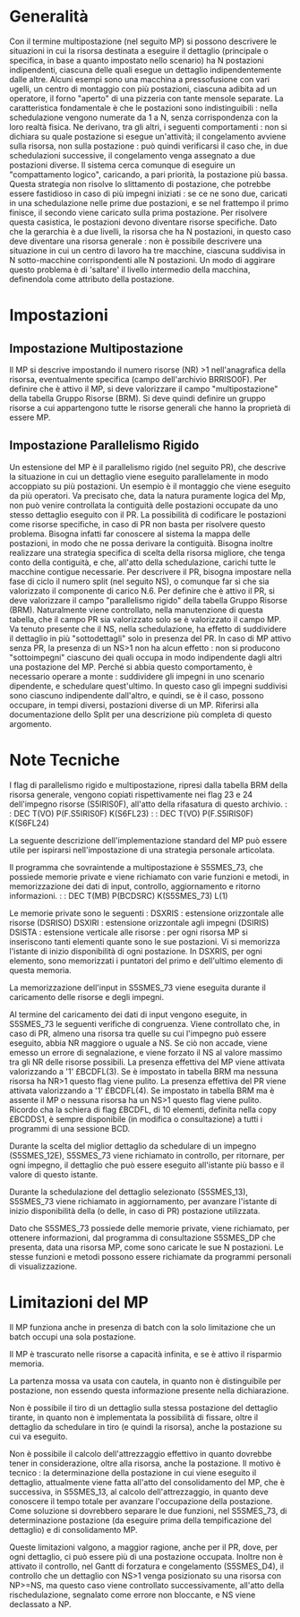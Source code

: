 
# Generalità

Con il termine multipostazione (nel seguito MP) si possono descrivere le situazioni in cui la risorsa destinata a eseguire il dettaglio (principale o specifica, in base a quanto impostato nello scenario) ha N postazioni indipendenti, ciascuna delle quali esegue un dettaglio indipendentemente dalle altre.
Alcuni esempi sono una macchina a pressofusione con vari ugelli, un centro di montaggio con più postazioni, ciascuna adibita ad un operatore, il forno "aperto" di una pizzeria con tante mensole separate.
La caratteristica fondamentale è che le postazioni sono indistinguibili :  nella schedulazione vengono numerate da 1 a N, senza corrispondenza con la loro realtà fisica.
Ne derivano, tra gli altri, i seguenti comportamenti :  non si dichiara su quale postazione si esegue un'attività; il congelamento avviene sulla risorsa, non sulla postazione :  può quindi verificarsi il caso che, in due schedulazioni successive, il congelamento venga assegnato a due postazioni diverse.
Il sistema cerca comunque di eseguire un "compattamento logico", caricando, a pari priorità, la postazione più bassa. Questa strategia non risolve lo slittamento di postazione, che potrebbe essere fastidioso in caso di più impegni iniziati :  se ce ne sono due, caricati in una schedulazione nelle prime due postazioni, e se nel frattempo il primo finisce, il secondo viene caricato sulla prima postazione.
Per risolvere questa casistica, le postazioni devono diventare risorse specifiche. Dato che la gerarchia è a due livelli, la risorsa che ha N postazioni, in questo caso deve diventare una risorsa generale :  non è possibile descrivere una situazione in cui un centro di lavoro ha tre macchine, ciascuna suddivisa in N sotto-macchine corrispondenti alle N postazioni. Un modo di aggirare questo problema è di 'saltare' il livello intermedio della macchina, definendola come attributo della postazione.


# Impostazioni
## Impostazione Multipostazione
Il MP si descrive impostando il numero risorse (NR) >1 nell'anagrafica della risorsa, eventualmente specifica (campo dell'archivio BRRISO0F).
Per definire che è attivo il MP, si deve valorizzare il campo "multipostazione" della tabella Gruppo Risorse (BRM).
Si deve quindi definire un gruppo risorse a cui appartengono tutte le risorse generali che hanno la proprietà di essere MP.

## Impostazione Parallelismo Rigido
Un estensione del MP è il parallelismo rigido (nel seguito PR), che descrive la situazione in cui un dettaglio viene eseguito parallelamente in modo accoppiato su più postazioni. Un esempio è il montaggio che viene eseguito da più operatori. Va precisato che, data la natura puramente logica del Mp, non può venire controllata la contiguità delle postazioni occupate da uno stesso dettaglio eseguito con il PR.
La possibilità di codificare le postazioni come risorse specifiche, in caso di PR non basta per risolvere questo problema. Bisogna infatti far conoscere al sistema la mappa delle postazioni, in modo che ne possa derivare la contiguità. Bisogna inoltre realizzare una strategia specifica di scelta della risorsa migliore, che tenga conto della contiguità, e che, all'atto della schedulazione, carichi tutte le macchine contigue necessarie.
Per descrivere il PR, bisogna impostare nella fase di ciclo il numero split (nel seguito NS), o comunque far sì che sia valorizzato il componente di carico N.6.
Per definire che è attivo il PR, si deve valorizzare il campo "parallelismo rigido" della tabella Gruppo Risorse (BRM). Naturalmente viene controllato, nella manutenzione di questa tabella, che il campo PR sia valorizzato solo se è valorizzato il campo MP.
Va tenuto presente che il NS, nella schedulazione, ha effetto di suddividere il dettaglio in più "sottodettagli" solo in presenza del PR. In caso di MP attivo senza PR, la presenza di un NS>1 non ha alcun effetto :  non si producono "sottoimpegni" ciascuno dei quali occupa in modo indipendente dagli altri una postazione del MP.
Perché si abbia questo comportamento, è necessario operare a monte :  suddividere gli impegni in uno scenario dipendente, e schedulare quest'ultimo. In questo caso gli impegni suddivisi sono ciascuno indipendente dall'altro, e quindi, se è il caso, possono occupare, in tempi diversi, postazioni diverse di un MP.
Riferirsi alla documentazione dello Split per una descrizione più completa di questo argomento.

# Note Tecniche

I flag di parallelismo rigido e multipostazione, ripresi dalla tabella BRM della risorsa generale, vengono copiati rispettivamente nei flag 23 e 24 dell'impegno risorse (S5IRIS0F), all'atto della rifasatura di questo archivio.
 :  : DEC T(VO) P(F.S5IRIS0F) K(S6FL23)
 :  : DEC T(VO) P(F.S5IRIS0F) K(S6FL24)


La seguente descrizione dell'implementazione standard del MP può essere utile per ispirarsi nell'impostazione di una strategia personale articolata.

Il programma che sovraintende a multipostazione è S5SMES_73, che possiede memorie private e viene richiamato con varie funzioni e metodi, in memorizzazione dei dati di input, controllo, aggiornamento e ritorno informazioni.
 :  : DEC T(MB) P(BCDSRC) K(S5SMES_73) L(1)


Le memorie private sono le seguenti : 
DSXRIS :  estensione orizzontale alle risorse (DSRISO)
DSXIRI :  estensione orizzontale agli impegni (DSIRIS)
DSISTA :  estensione verticale alle risorse :  per ogni risorsa MP si inseriscono tanti elementi quante sono le sue postazioni. Vi si memorizza l'istante di inizio disponibilità di ogni postazione. In DSXRIS, per ogni elemento, sono memorizzati i puntatori del primo e dell'ultimo elemento di questa memoria.

La memorizzazione dell'input in S5SMES_73 viene eseguita durante il caricamento delle risorse e degli impegni.

Al termine del caricamento dei dati di input vengono eseguite, in S5SMES_73 le seguenti verifiche di congruenza.
Viene controllato che, in caso di PR, almeno una risorsa tra quelle su cui l'impegno può essere eseguito, abbia NR maggiore o uguale a NS. Se ciò non accade, viene emesso un errore di segnalazione, e viene forzato il NS al valore massimo tra gli NR delle risorse possibili.
La presenza effettiva del MP viene attivata valorizzando a '1' £BCDFL(3). Se è impostato in tabella BRM ma nessuna risorsa ha NR>1 questo flag viene pulito.
La presenza effettiva del PR viene attivata valorizzando a '1' £BCDFL(4). Se impostato in tabella BRM ma è assente il MP o nessuna risorsa ha un NS>1 questo flag viene pulito.
Ricordo cha la schiera di flag £BCDFL, di 10 elementi, definita nella copy £BCDDS1, è sempre disponibile (in modifica o consultazione) a tutti i programmi di una sessione BCD.

Durante la scelta del miglior dettaglio da schedulare di un impegno (S5SMES_12E), S5SMES_73 viene richiamato in controllo, per ritornare, per ogni impegno, il dettaglio che può essere eseguito all'istante più basso e il valore di questo istante.

Durante la schedulazione del dettaglio selezionato (S5SMES_13), S5SMES_73 viene richiamato in aggiornamento, per avanzare l'istante di inizio disponibilità della (o delle, in caso di PR) postazione utilizzata.

Dato che S5SMES_73 possiede delle memorie private, viene richiamato, per ottenere informazioni, dal programma di consultazione S5SMES_DP che presenta, data una risorsa MP, come sono caricate le sue N postazioni. Le stesse funzioni e metodi possono essere richiamate da programmi personali di visualizzazione.


# Limitazioni del MP

Il MP funziona anche in presenza di batch con la solo limitazione che un batch occupi una sola postazione.

Il MP è trascurato nelle risorse a capacità infinita, e se è attivo il risparmio memoria.

La partenza mossa va usata con cautela, in quanto non è distinguibile per postazione, non essendo questa informazione presente nella dichiarazione.

Non è possibile il tiro di un dettaglio sulla stessa postazione del dettaglio tirante, in quanto non è implementata la possibilità di fissare, oltre il dettaglio da schedulare in tiro (e quindi la risorsa), anche la postazione su cui va eseguito.

Non è possibile il calcolo dell'attrezzaggio effettivo in quanto dovrebbe tener in considerazione, oltre alla risorsa, anche la postazione. Il motivo è tecnico :  la determinazione della postazione in cui viene eseguito il dettaglio, attualmente viene fatta all'atto del consolidamento del MP, che è successiva, in S5SMES_13, al calcolo dell'attrezzaggio, in quanto deve conoscere il tempo totale per avanzare l'occupazione della postazione. Come soluzione si dovrebbero separare le due funzioni, nel S5SMES_73, di determinazione postazione (da eseguire prima della tempificazione del dettaglio) e di consolidamento MP.

Queste limitazioni valgono, a maggior ragione, anche per il PR, dove, per ogni dettaglio, ci può essere più di una postazione occupata.
Inoltre non è attivato il controllo, nel Gantt di forzatura e congelamento (S5SMES_D4), il controllo che un dettaglio con NS>1 venga posizionato su una risorsa con NP>=NS, ma questo caso viene controllato successivamente, all'atto della rischedulazione, segnalato come errore non bloccante, e NS viene declassato a NP.







